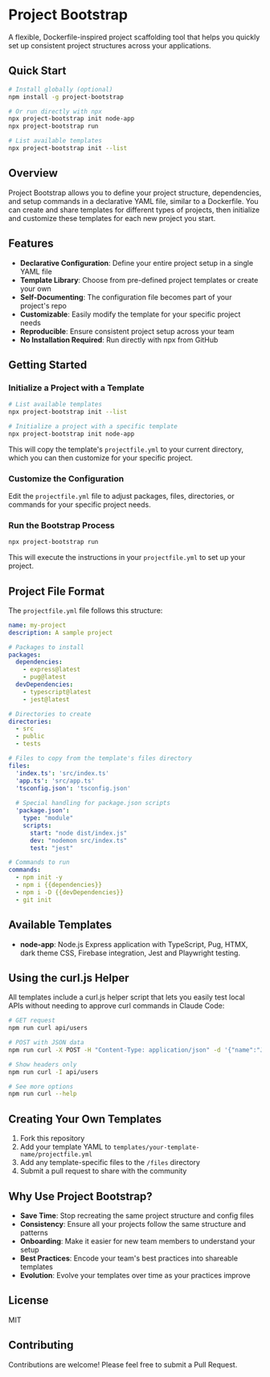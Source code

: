 # Project Bootstrap

A flexible, Dockerfile-inspired project scaffolding tool that helps you quickly set up consistent project structures across your applications.

## Quick Start

```bash
# Install globally (optional)
npm install -g project-bootstrap

# Or run directly with npx
npx project-bootstrap init node-app
npx project-bootstrap run

# List available templates
npx project-bootstrap init --list
```

## Overview

Project Bootstrap allows you to define your project structure, dependencies, and setup commands in a declarative YAML file, similar to a Dockerfile. You can create and share templates for different types of projects, then initialize and customize these templates for each new project you start.

## Features

- **Declarative Configuration**: Define your entire project setup in a single YAML file
- **Template Library**: Choose from pre-defined project templates or create your own
- **Self-Documenting**: The configuration file becomes part of your project's repo
- **Customizable**: Easily modify the template for your specific project needs
- **Reproducible**: Ensure consistent project setup across your team
- **No Installation Required**: Run directly with npx from GitHub

## Getting Started

### Initialize a Project with a Template

```bash
# List available templates
npx project-bootstrap init --list

# Initialize a project with a specific template
npx project-bootstrap init node-app
```

This will copy the template's `projectfile.yml` to your current directory, which you can then customize for your specific project.

### Customize the Configuration

Edit the `projectfile.yml` file to adjust packages, files, directories, or commands for your specific project needs.

### Run the Bootstrap Process

```bash
npx project-bootstrap run
```

This will execute the instructions in your `projectfile.yml` to set up your project.

## Project File Format

The `projectfile.yml` file follows this structure:

```yaml
name: my-project
description: A sample project

# Packages to install
packages:
  dependencies:
    - express@latest
    - pug@latest
  devDependencies:
    - typescript@latest
    - jest@latest

# Directories to create
directories:
  - src
  - public
  - tests

# Files to copy from the template's files directory
files:
  'index.ts': 'src/index.ts'
  'app.ts': 'src/app.ts'
  'tsconfig.json': 'tsconfig.json'
  
  # Special handling for package.json scripts
  'package.json':
    type: "module"
    scripts:
      start: "node dist/index.js"
      dev: "nodemon src/index.ts"
      test: "jest"

# Commands to run
commands:
  - npm init -y
  - npm i {{dependencies}}
  - npm i -D {{devDependencies}}
  - git init
```

## Available Templates

- **node-app**: Node.js Express application with TypeScript, Pug, HTMX, dark theme CSS, Firebase integration, Jest and Playwright testing.

## Using the curl.js Helper

All templates include a curl.js helper script that lets you easily test local APIs without needing to approve curl commands in Claude Code:

```bash
# GET request
npm run curl api/users

# POST with JSON data
npm run curl -X POST -H "Content-Type: application/json" -d '{"name":"John"}' api/users

# Show headers only
npm run curl -I api/users

# See more options
npm run curl --help
```

## Creating Your Own Templates

1. Fork this repository
2. Add your template YAML to `templates/your-template-name/projectfile.yml`
3. Add any template-specific files to the `/files` directory
4. Submit a pull request to share with the community

## Why Use Project Bootstrap?

- **Save Time**: Stop recreating the same project structure and config files
- **Consistency**: Ensure all your projects follow the same structure and patterns
- **Onboarding**: Make it easier for new team members to understand your setup
- **Best Practices**: Encode your team's best practices into shareable templates
- **Evolution**: Evolve your templates over time as your practices improve

## License

MIT

## Contributing

Contributions are welcome! Please feel free to submit a Pull Request.